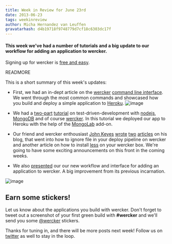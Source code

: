```yaml
---
title: Week in Review for June 23rd
date: 2013-06-23
tags: weekinreview
author: Micha Hernandez van Leuffen
gravatarhash: d4b19718f9748779d7cf18c6303dc17f
---
```


<h4 class="subheader">
This week we've had a number of tutorials and a big update to our workflow for adding an application to wercker.
</h4>

Signing up for wercker is [free and easy](https://app.wercker.com/users/new/).

READMORE

This is a short summary of this week's updates:

* First, we had an in-dept article on the [wercker](http://devcenter.wercker.com/articles/cli/) [command line interface](http://blog.wercker.com/2013/06/18/Spotlight-on-the-wercker-cli.html). We went through
the most common commands and showcased how you build and deploy a simple application to [Heroku](http://heroku.com).
![image](http://f.cl.ly/items/040n28281v0V1D1N0v2z/Screen%20Shot%202013-06-23%20at%202.37.34%20PM.png)
* We had a [two-part](http://blog.wercker.com/2013/06/20/Getting-started-with-Node-Mongoose-MongoDB-Part1.html) [tutorial](http://blog.wercker.com/2013/06/21/Getting-started-with-Node-Mongoose-MongoDB-Part2.html) on test-driven-development with [nodejs](http://nodejs.org), [MongoDB](http://mongodb.org) and of course [wercker](http://wercker.com).
In this tutorial we deployed our app to Heroku with the help of the [MongoLab](http://mongolab.com) add-on.

* Our friend and wercker enthousiast [John Keyes](http://keyes.ie/) [wrote](http://blog.wercker.com/2013/06/18/John-Keyes-blogs-on-wercker.html) [two](http://keyes.ie/ignore-files-when-deploying-from-wercker/) [articles](http://keyes.ie/how-to-install-lessc-on-wercker/) on his blog, that went into how to ignore file in your deploy pipeline on wercker and another article on how to install [less](http://lesscss.org/) on your wercker box. We're going to have some exciting announcements on this front in the coming weeks.

* We also [presented](http://blog.wercker.com/2013/06/21/Introducing-our-new-add-app-flow.html) our our new workflow and interface for adding an application to wercker. A big improvement from its
previous incarnation.

![image](http://f.cl.ly/items/0v080B3l1b1I2P3P3x2z/Screen%20Shot%202013-06-21%20at%2011.53.17%20AM.png)

## Earn some stickers!

Let us know about the applications you build with wercker. Don't forget to tweet out a screenshot of your first green build with **#wercker** and we'll send you some [@wercker](http://twitter.com/wercker) stickers.

Thanks for tuning in, and there will be more posts next week! Follow us on [twitter](http://twitter.com/wercker) as well to stay in the loop.
